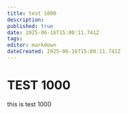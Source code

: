 ```yaml
---
title: test 1000
description: 
published: true
date: 2025-06-16T15:00:11.741Z
tags: 
editor: markdown
dateCreated: 2025-06-16T15:00:11.741Z
---
```


# TEST 1000
this is test 1000
